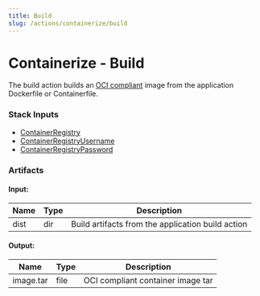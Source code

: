 ```yaml
---
title: Build
slug: /actions/containerize/build
---
```


# Containerize - Build

The build action builds an [OCI compliant](https://opencontainers.org/) image from the application Dockerfile or Containerfile.

### Stack Inputs

- [ContainerRegistry](/inputs#container)
- [ContainerRegistryUsername](/inputs#container)
- [ContainerRegistryPassword](/inputs#container)

### Artifacts

#### Input:

|Name|Type|Description|
|-|-|-|
|dist|dir|Build artifacts from the application build action|

#### Output:

|Name|Type|Description|
|-|-|-|
|image.tar|file|OCI compliant container image tar|
